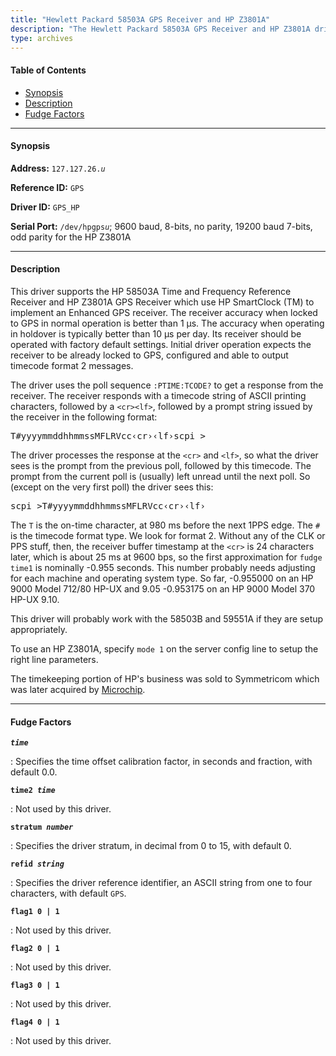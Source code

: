 ```yaml
---
title: "Hewlett Packard 58503A GPS Receiver and HP Z3801A"
description: "The Hewlett Packard 58503A GPS Receiver and HP Z3801A driver supports the HP 58503A Time and Frequency Reference Receiver and HP Z3801A GPS Receiver which use HP SmartClock (TM) to implement an Enhanced GPS receiver."
type: archives
---
```


#### Table of Contents

*   [Synopsis](/documentation/drivers/driver26/#synopsis)
*   [Description](/documentation/drivers/driver26/#description)
*   [Fudge Factors](/documentation/drivers/driver26/#fudge-factors)

* * *

#### Synopsis

**Address:** <code>127.127.26._u_</code>

**Reference ID:** `GPS`

**Driver ID:** `GPS_HP`

**Serial Port:** <code>/dev/hpgps*u*</code>; 9600 baud, 8-bits, no parity, 19200 baud 7-bits, odd parity for the HP Z3801A

* * *

#### Description

This driver supports the HP 58503A Time and Frequency Reference Receiver and HP Z3801A GPS Receiver which use HP SmartClock (TM) to implement an Enhanced GPS receiver. The receiver accuracy when locked to GPS in normal operation is better than 1 μs. The accuracy when operating in holdover is typically better than 10 μs per day. Its receiver should be operated with factory default settings. Initial driver operation expects the receiver to be already locked to GPS, configured and able to output timecode format 2 messages.

The driver uses the poll sequence `:PTIME:TCODE?` to get a response from the receiver. The receiver responds with a timecode string of ASCII printing characters, followed by a <code>\<cr>\<lf></code>, followed by a prompt string issued by the receiver in the following format:

<pre>T#yyyymmddhhmmssMFLRVcc&lsaquo;cr&rsaquo;&lsaquo;lf&rsaquo;scpi ></pre>

The driver processes the response at the <code>\<cr></code> and <code>\<lf></code>, so what the driver sees is the prompt from the previous poll, followed by this timecode. The prompt from the current poll is (usually) left unread until the next poll. So (except on the very first poll) the driver sees this:

<pre>scpi >T#yyyymmddhhmmssMFLRVcc&lsaquo;cr&rsaquo;&lsaquo;lf&rsaquo;</pre>

The `T` is the on-time character, at 980 ms before the next 1PPS edge. The `#` is the timecode format type. We look for format 2. Without any of the CLK or PPS stuff, then, the receiver buffer timestamp at the <code>\<cr></code> is 24 characters later, which is about 25 ms at 9600 bps, so the first approximation for `fudge time1` is nominally -0.955 seconds. This number probably needs adjusting for each machine and operating system type. So far, -0.955000 on an HP 9000 Model 712/80 HP-UX and 9.05 -0.953175 on an HP 9000 Model 370 HP-UX 9.10.

This driver will probably work with the 58503B and 59551A if they are setup appropriately.

To use an HP Z3801A, specify `mode 1` on the server config line to setup the right line parameters.

The timekeeping portion of HP's business was sold to Symmetricom which was later acquired by [Microchip](https://www.microchip.com/en-us/products/clock-and-timing).

* * *

#### Fudge Factors

<code>**_time_**</code>

: Specifies the time offset calibration factor, in seconds and fraction, with default 0.0.

<code>**time2 _time_**</code>

: Not used by this driver.

<code>**stratum _number_**</code>

: Specifies the driver stratum, in decimal from 0 to 15, with default 0.

<code>**refid _string_**</code>

: Specifies the driver reference identifier, an ASCII string from one to four characters, with default `GPS`.

<code>**flag1 0 | 1**</code>

: Not used by this driver.

<code>**flag2 0 | 1**</code>

: Not used by this driver.

<code>**flag3 0 | 1**</code>

: Not used by this driver.

<code>**flag4 0 | 1**</code>

: Not used by this driver.
